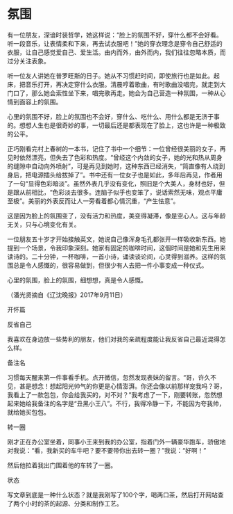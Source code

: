 # 氛围

有一位朋友，深谙时装哲学，她这样说：“脸上的氛围不好，穿什么都不会好看。听一段音乐，让表情柔和下来，再去试衣服吧！”她的穿衣理念是穿令自己舒适的衣服，让自己感觉爱自己、爱生活。由内而外，由外而内，我们往往忽略本质，而过分关注表象。 

听一位友人讲她在普罗旺斯的日子。她从不习惯赶时间，即使旅行也是如此。起床，把音乐打开，再决定穿什么衣服。清晨哼着歌曲，有时歌曲没唱完，就走到大门口了，那么她会索性坐下来，唱完歌再走。她会为自己营造一种氛围，一种从心情到面容上的氛围。 

心里的氛围不好，脸上的氛围也不会好，穿什么、吃什么、用什么都是无济于事的。想想人生也是很奇妙的事，一切最后还是都表现在了脸上，这也许是一种极致的公平。 

正巧刚看完村上春树的一本书，记住了书中一个细节：一位曾经很美丽的女子，再见时依然漂亮，但失去了色彩和热度。“曾经这个内敛的女子，她的光和热从周身的缝隙中自动向外喷射”，可是再见到她时，这种东西已经消失，“简直像有人绕到身后，把电源插头给拔掉了”。书中还有一位女子也是如此，多年后再见，作者用了一句“显得色彩暗淡”。虽然外表几乎没有变化，照旧是个大美人，身材也好，但是跟从前相比，“色彩淡去很多。连脑子似乎也变笨了，说话索然无味，观点平庸至极”。美丽的外表反而让人一旁看着都心情沉重，“产生怯意”。 

这是因为脸上的氛围变了，没有活力和热度，美变得凝滞，像是空心人。这与年龄无关，只与心境变化有关。 

一位朋友五十岁才开始接触英文，她说自己像浑身毛孔都张开一样吸收新东西。她提到一个场景，令我印象深刻。她家有固定的咖啡时间，这個时间是她和先生用来读诗的。二十分钟，一杯咖啡，一首小诗，诵读谈论间，心灵得到滋养。这样的氛围总是令人感慨的，很容易做到，但很少有人去把一件小事变成一种仪式。 

心里的氛围，脸上的氛围，细想想，真是令人感慨。 

（潘光贤摘自《辽沈晚报》2017年9月11日） 

开怀篇 

反省自己 

我喜欢在身边放一些势利的朋友，他们对我的亲疏程度能让我反省自己最近混得怎么样。 

备注名 

习惯每天醒来第一件事看手机。点开微信，忽然发现表妹的留言。“哥，许久不见，甚是想念！想起阳光帅气的你更是心情澎湃。你还会像以前那样宠我吗？哥，我看上了一款包包，你会给我买的，对不对？”我考虑了一下，刚要转账，忽然想起来她给我备注的名字是“丑黑小王八”。不行，我得冷静一下，不能因为夸我帅，就给她买包包。 

转一圈 

刚才正在办公室坐着，同事小王来到我的办公室，指着门外一辆豪华跑车，骄傲地对我说：“看，我新买的车牛吧？要不要带你出去转一圈？”我说：“好啊！” 

然后他拉着我出门围着他的车转了一圈。 

状态 

写文章到底是一种什么状态？就是我刚写了100个字，喝两口茶，然后打开网站查了两个小时的茶的起源、分类和制作工艺。